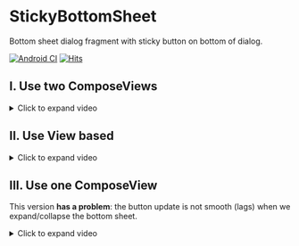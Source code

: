 # StickyBottomSheet

Bottom sheet dialog fragment with sticky button on bottom of dialog.

[![Android CI](https://github.com/hoc081098/StickyBottomSheet/actions/workflows/android.yml/badge.svg)](https://github.com/hoc081098/StickyBottomSheet/actions/workflows/android.yml)
[![Hits](https://hits.seeyoufarm.com/api/count/incr/badge.svg?url=https%3A%2F%2Fgithub.com%2Fhoc081098%2FStickyBottomSheet&count_bg=%2379C83D&title_bg=%23555555&icon=&icon_color=%23E7E7E7&title=hits&edge_flat=false)](https://hits.seeyoufarm.com)

## I. Use two ComposeViews

<details>
    <summary>Click to expand video</summary>

https://github.com/user-attachments/assets/9eb3371e-0520-4e5b-b212-63c62e55e4f7

</details>

## II. Use View based

<details>
    <summary>Click to expand video</summary>

https://github.com/user-attachments/assets/065ede9c-797e-4db4-af42-ab6c3a66d1b4

</details>

## III. Use one ComposeView

This version **has a problem**: the button update is not smooth (lags) when we expand/collapse the bottom sheet.

<details>
    <summary>Click to expand video</summary>

https://github.com/user-attachments/assets/d49eef7a-b754-4c8b-83e2-a1311b65d656

</details>